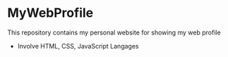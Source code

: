 # MyWebProfile
 This repository contains my personal website for showing my web profile

- Involve HTML, CSS, JavaScript Langages

